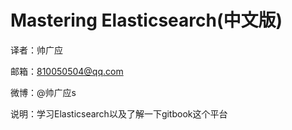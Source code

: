 # Mastering Elasticsearch(中文版)

译者：帅广应

邮箱：810050504@qq.com

微博：@帅广应s


说明：学习Elasticsearch以及了解一下gitbook这个平台


